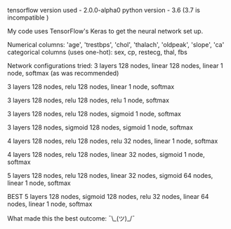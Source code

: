 tensorflow version used - 2.0.0-alpha0
python version - 3.6 (3.7 is incompatible )

My code uses TensorFlow's Keras to get the neural network set up.

Numerical columns: 'age', 'trestbps', 'chol', 'thalach', 'oldpeak', 'slope', 'ca'
categorical columns (uses one-hot): sex, cp, restecg, thal, fbs

Network configurations tried:
  3 layers
    128 nodes, linear
    128 nodes, linear
    1 node, softmax (as was recommended)

  3 layers
    128 nodes, relu
    128 nodes, linear
    1 node, softmax

  3 layers
    128 nodes, relu
    128 nodes, relu
    1 node, softmax

  3 layers
  128 nodes, relu
  128 nodes, sigmoid
  1 node, softmax

  3 layers
    128 nodes, sigmoid
    128 nodes, sigmoid
    1 node, softmax

  4 layers
    128 nodes, relu
    128 nodes, relu
    32 nodes, linear
    1 node, softmax

  4 layers
    128 nodes, relu
    128 nodes, linear
    32 nodes, sigmoid
    1 node, softmax

  5 layers
    128 nodes, relu
    128 nodes, linear
    32 nodes, sigmoid
    64 nodes, linear
    1 node, softmax

  BEST
  5 layers
    128 nodes, sigmoid
    128 nodes, relu
    32 nodes, linear
    64 nodes, linear
    1 node, softmax

What made this the best outcome: ¯\\\_(ツ)\_/¯
